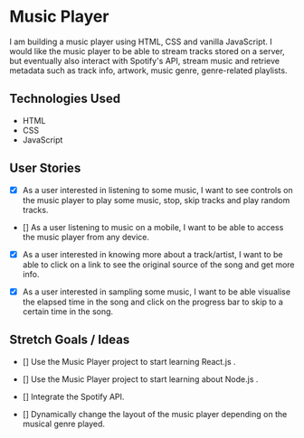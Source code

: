 # Music Player
I am building a music player using HTML, CSS and vanilla JavaScript. I would like the music player to be able to stream tracks stored on a server, but eventually also interact with Spotify's API, stream music and retrieve metadata such as track info, artwork, music genre, genre-related playlists.

## Technologies Used

* HTML
* CSS
* JavaScript


## User Stories

- [x] As a user interested in listening to some music, I want to see controls on the music player to play some music, stop, skip tracks and play random tracks.

- [] As a user listening to music on a mobile, I want to be able to access the music player from any device.

- [x] As a user interested in knowing more about a track/artist, I want to be able to click on a link to see the original source of the song and get more info.
  
- [x] As a user interested in sampling some music, I want to be able visualise the elapsed time in the song and click on the progress bar to skip to a certain time in the song. 

## Stretch Goals / Ideas

- [] Use the Music Player project to start learning React.js .

- [] Use the Music Player project to start learning about Node.js .

- [] Integrate the Spotify API.

- [] Dynamically change the layout of the music player depending on the musical genre played.



